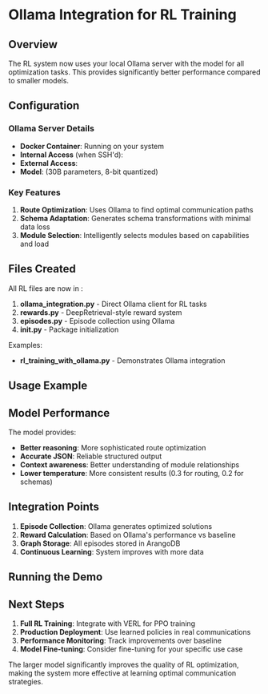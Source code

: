 # Ollama Integration for RL Training

## Overview

The RL system now uses your local Ollama server with the  model for all optimization tasks. This provides significantly better performance compared to smaller models.

## Configuration

### Ollama Server Details

- **Docker Container**: Running on your system
- **Internal Access** (when SSH'd): 
- **External Access**: 
- **Model**:  (30B parameters, 8-bit quantized)

### Key Features

1. **Route Optimization**: Uses Ollama to find optimal communication paths
2. **Schema Adaptation**: Generates schema transformations with minimal data loss
3. **Module Selection**: Intelligently selects modules based on capabilities and load

## Files Created

All RL files are now in :

1. **ollama_integration.py** - Direct Ollama client for RL tasks
2. **rewards.py** - DeepRetrieval-style reward system
3. **episodes.py** - Episode collection using Ollama
4. **__init__.py** - Package initialization

Examples:
- **rl_training_with_ollama.py** - Demonstrates Ollama integration

## Usage Example



## Model Performance

The  model provides:

- **Better reasoning**: More sophisticated route optimization
- **Accurate JSON**: Reliable structured output
- **Context awareness**: Better understanding of module relationships
- **Lower temperature**: More consistent results (0.3 for routing, 0.2 for schemas)

## Integration Points

1. **Episode Collection**: Ollama generates optimized solutions
2. **Reward Calculation**: Based on Ollama's performance vs baseline
3. **Graph Storage**: All episodes stored in ArangoDB
4. **Continuous Learning**: System improves with more data

## Running the Demo



## Next Steps

1. **Full RL Training**: Integrate with VERL for PPO training
2. **Production Deployment**: Use learned policies in real communications
3. **Performance Monitoring**: Track improvements over baseline
4. **Model Fine-tuning**: Consider fine-tuning for your specific use case

The larger model significantly improves the quality of RL optimization, making the system more effective at learning optimal communication strategies.
